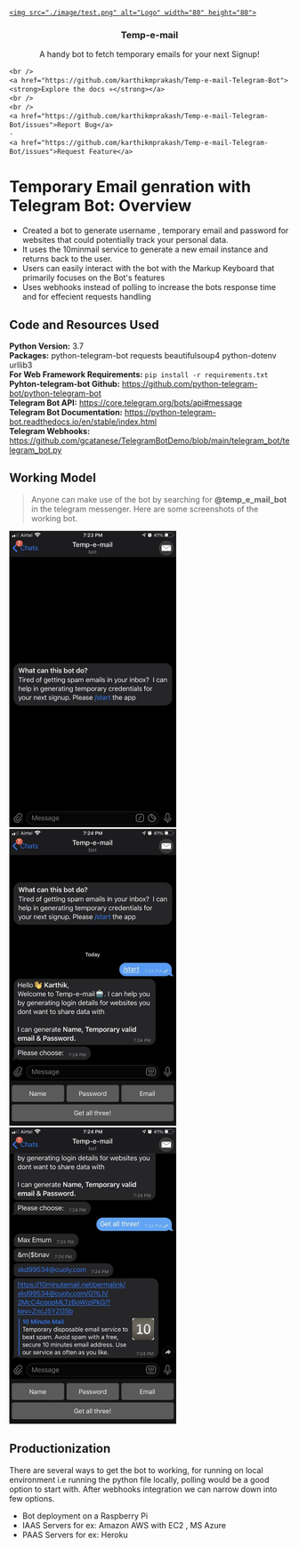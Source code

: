 
<!-- PROJECT LOGO -->
<br />
<p align="center">
  <a href="https://github.com/othneildrew/Best-README-Template">

    <img src="./image/test.png" alt="Logo" width="80" height="80">
  </a>

  <h3 align="center">Temp-e-mail</h3>

  <p align="center">
    A handy bot to fetch temporary emails for your next Signup!


    <br />
    <a href="https://github.com/karthikmprakash/Temp-e-mail-Telegram-Bot"><strong>Explore the docs »</strong></a>
    <br />
    <br />
    <a href="https://github.com/karthikmprakash/Temp-e-mail-Telegram-Bot/issues">Report Bug</a>
    ·
    <a href="https://github.com/karthikmprakash/Temp-e-mail-Telegram-Bot/issues">Request Feature</a>
  </p>
</p>


# Temporary Email genration with Telegram Bot: Overview 
* Created a bot to generate username ,  temporary email and password for websites that could potentially track your personal data.
* It uses the 10minmail service to generate a new email instance and returns back to the user. 
* Users can easily interact with the bot with the Markup Keyboard that primarily focuses on the Bot's features
* Uses webhooks instead of polling to increase the bots response time and for effecient requests handling

## Code and Resources Used 
**Python Version:** 3.7  
**Packages:** python-telegram-bot requests beautifulsoup4 python-dotenv urllib3   
**For Web Framework Requirements:**  ```pip install -r requirements.txt```  
**Pyhton-telegram-bot Github:** https://github.com/python-telegram-bot/python-telegram-bot    
**Telegram Bot API:** https://core.telegram.org/bots/api#message   
**Telegram Bot Documentation:** https://python-telegram-bot.readthedocs.io/en/stable/index.html  
**Telegram Webhooks:** https://github.com/gcatanese/TelegramBotDemo/blob/main/telegram_bot/telegram_bot.py 

## Working Model  

> Anyone can make use of the bot by searching for **@temp_e_mail_bot** in the telegram messenger. Here are some screenshots of the working bot. 

<img src = "./image/Screenshot1.jpg" width=300 height=Auto><img src = "./image/Screenshot2.jpg" width=300 height=Auto><img src = "./image/Screenshot3.jpg" width=300 height=Auto>


## Productionization 
There are several ways to get the bot to working, for running on local environment i.e running the python file locally, polling would be a good option to start with. After webhooks integration we can narrow down into few options. 
* Bot deployment on a Raspberry Pi 
* IAAS Servers for ex: Amazon AWS with EC2 , MS Azure
* PAAS Servers for ex: Heroku











